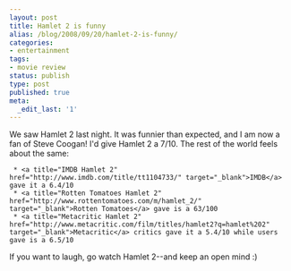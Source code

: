 ```yaml
---
layout: post
title: Hamlet 2 is funny
alias: /blog/2008/09/20/hamlet-2-is-funny/
categories:
- entertainment
tags:
- movie review
status: publish
type: post
published: true
meta:
  _edit_last: '1'
---
```

We saw Hamlet 2 last night. It was funnier than expected, and I am now a fan of Steve Coogan! I'd give Hamlet 2 a 7/10. The rest of the world feels about the same:

	 * <a title="IMDB Hamlet 2" href="http://www.imdb.com/title/tt1104733/" target="_blank">IMDB</a> gave it a 6.4/10
	 * <a title="Rotten Tomatoes Hamlet 2" href="http://www.rottentomatoes.com/m/hamlet_2/" target="_blank">Rotten Tomatoes</a> gave is a 63/100
	 * <a title="Metacritic Hamlet 2" href="http://www.metacritic.com/film/titles/hamlet2?q=hamlet%202" target="_blank">Metacritic</a> critics gave it a 5.4/10 while users gave is a 6.5/10

If you want to laugh, go watch Hamlet 2--and keep an open mind :)
